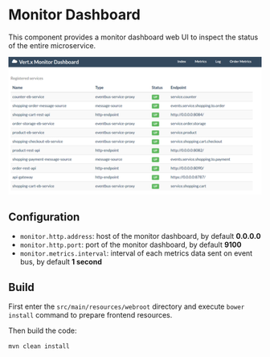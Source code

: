 # Monitor Dashboard

This component provides a monitor dashboard web UI to inspect the status of the entire microservice.

![Monitor Dashboard](../docs/images/monitor-dashboard.png)

## Configuration

- `monitor.http.address`: host of the monitor dashboard, by default **0.0.0.0**
- `monitor.http.port`: port of the monitor dashboard, by default **9100**
- `monitor.metrics.interval`: interval of each metrics data sent on event bus, by default **1 second**

## Build

First enter the `src/main/resources/webroot` directory
and execute `bower install` command to prepare frontend resources.

Then build the code:

    mvn clean install
